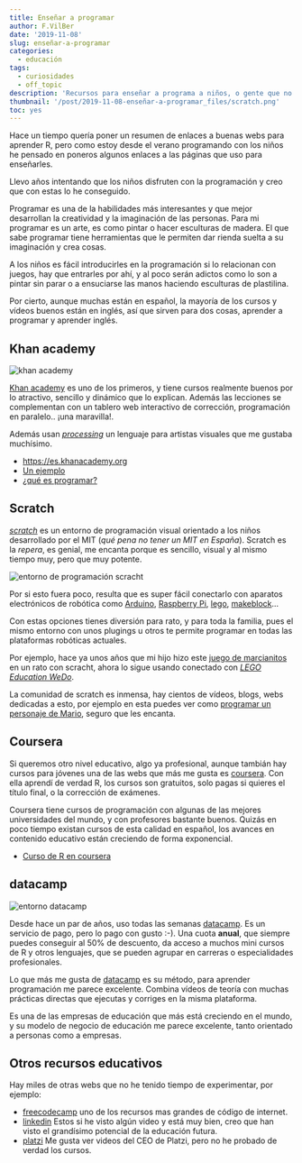 ```yaml
---
title: Enseñar a programar
author: F.VilBer
date: '2019-11-08'
slug: enseñar-a-programar
categories:
  - educación
tags:
  - curiosidades
  - off_topic
description: 'Recursos para enseñar a programa a niños, o gente que no lo ha hecho en su vida'
thumbnail: '/post/2019-11-08-enseñar-a-programar_files/scratch.png'
toc: yes
---
```


Hace un tiempo quería poner un resumen de enlaces a buenas webs para aprender R, pero como estoy desde el verano programando con los niños he pensado en poneros algunos enlaces a las páginas que uso para enseñarles.

Llevo años intentando que los niños disfruten con la programación y creo que con estas lo he conseguido.

Programar es una de la habilidades más interesantes y que mejor desarrollan la creatividad y la imaginación de las personas. Para mi programar es un arte, es como pintar o hacer esculturas de madera. El que sabe programar tiene herramientas que le permiten dar rienda suelta a su imaginación y crea cosas.

A los niños es fácil introducirles en la programación si lo relacionan con juegos, hay que entrarles por ahí, y al poco serán adictos como lo son a pintar sin parar o a ensuciarse las manos haciendo esculturas de plastilina.

Por cierto, aunque muchas están en español, la mayoría de los cursos y vídeos buenos están en inglés, así que sirven para dos cosas, aprender a programar y aprender inglés.

## Khan academy

![khan academy](/post/2019-11-08-enseñar-a-programar_files/khan.png)

[Khan academy](https://es.khanacademy.org) es uno de los primeros, y tiene cursos realmente buenos por lo atractivo, sencillo y dinámico que lo explican. Además las lecciones se complementan con un tablero web interactivo de corrección, programación en paralelo.. ¡una maravilla!.

Además usan [*processing*](https://processing.org/) un lenguaje para artistas visuales que me gustaba muchísimo. 

 * https://es.khanacademy.org
 * [Un ejemplo](https://es.khanacademy.org/computing/hour-of-code/hour-of-drawing-code/v/welcome-hour-of-code)
 * [¿qué es programar?](https://es.khanacademy.org/computing/computer-programming/programming/intro-to-programming/v/programming-intro)

## Scratch

[*scratch*](https://scratch.mit.edu/) es un entorno de programación visual orientado a los  niños desarrollado por el MIT (*qué pena no tener un MIT en España*).
Scratch es la *repera*, es genial, me encanta porque es sencillo, visual y al mismo tiempo muy, pero que muy potente.

![entorno de programación scracht](/post/2019-11-08-enseñar-a-programar_files/scratch.png)

Por si esto fuera poco, resulta que es super fácil conectarlo con aparatos electrónicos de robótica como [Arduino](https://create.arduino.cc/projecthub/projects/tags/kids), [Raspberry Pi](https://www.raspberrypi.org/), [lego](https://codigo21.educacion.navarra.es/autoaprendizaje/primeros-pasos-con-scratch-y-lego-wedo/), [makeblock](https://www.makeblock.es/soporte/mblock/)...

Con estas opciones tienes diversión para rato, y para toda la familia, pues el mismo entorno con unos plugings u otros te permite programar en todas las plataformas robóticas actuales.

Por ejemplo, hace ya unos años que mi hijo hizo este [juego de marcianitos](https://scratch.mit.edu/projects/40719212/) en un rato con scracht, ahora lo sigue usando conectado con [*LEGO Education WeDo*](https://education.lego.com/). 

La comunidad de scratch es inmensa, hay cientos de vídeos, blogs, webs dedicadas a esto, por ejemplo en esta puedes ver como [programar un personaje de Mario](https://www.scratch.school/leccion/1-programamos-el-personaje-de-mario/), seguro que les encanta.

## Coursera 

Si queremos otro nivel educativo, algo ya profesional, aunque tambián hay cursos para jóvenes una de las webs que más me gusta es [coursera](https://www.coursera.org). Con ella aprendí de verdad R, los cursos son gratuitos, solo pagas si quieres el título final, o la corrección de exámenes.

Coursera tiene cursos de programación con algunas de las mejores universidades del mundo, y con profesores bastante buenos. Quizás en poco tiempo existan cursos de esta calidad en español, los avances en contenido educativo están creciendo de forma exponencial.

* [Curso de R en coursera](https://www.coursera.org/learn/r-programming-environment)

## datacamp

![entorno datacamp](/post/2019-11-08-enseñar-a-programar_files/datacamp.png)

Desde hace un par de años, uso todas las semanas [datacamp](www.datacamp.com). Es un servicio de pago, pero lo pago con gusto :-). Una cuota **anual**, que siempre puedes conseguir al 50% de descuento, da acceso a muchos mini cursos de R y otros lenguajes, que se pueden agrupar en carreras o especialidades profesionales.

Lo que más me gusta de [datacamp](www.datacamp.com) es su método, para aprender programación me parece excelente. Combina vídeos de teoría con muchas prácticas directas que ejecutas y corriges en la misma plataforma.

Es una de las empresas de educación que más está creciendo en el mundo, y su modelo de negocio de educación me parece excelente, tanto orientado a personas como a empresas. 


## Otros recursos educativos

Hay miles de otras webs que no he tenido tiempo de experimentar, por ejemplo:

* [freecodecamp](https://www.freecodecamp.org/news/r-programming-course/) uno de los recursos mas grandes de código de internet.
* [linkedin](https://www.linkedin.com/learning/topics/r) Estos si he visto algún video y está muy bien, creo que han visto el grandísimo potencial de la educación futura.
* [platzi](https://platzi.com/cursos/fundamentos-r/) Me gusta ver videos del CEO de Platzi, pero no he probado de verdad los cursos.



